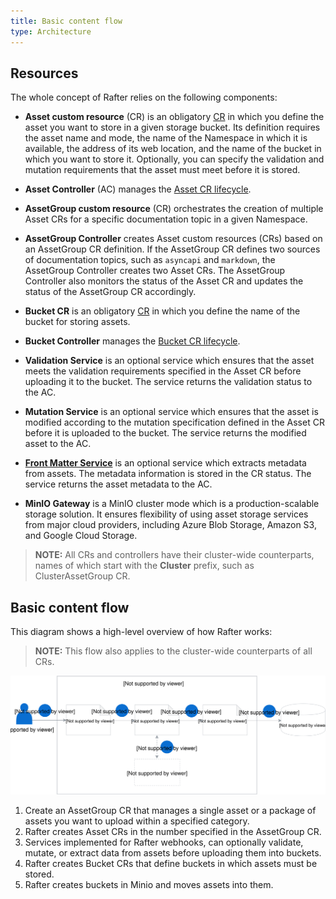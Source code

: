 ```yaml
---
title: Basic content flow
type: Architecture
---
```


## Resources

The whole concept of Rafter relies on the following components:

- **Asset custom resource** (CR) is an obligatory [CR](#custom-resource-asset) in which you define the asset you want to store in a given storage bucket. Its definition requires the asset name and mode, the name of the Namespace in which it is available, the address of its web location, and the name of the bucket in which you want to store it. Optionally, you can specify the validation and mutation requirements that the asset must meet before it is stored.

- **Asset Controller** (AC) manages the [Asset CR lifecycle](#details-asset-custom-resource-lifecycle).

- **AssetGroup custom resource** (CR) orchestrates the creation of multiple Asset CRs for a specific documentation topic in a given Namespace.

- **AssetGroup Controller** creates Asset custom resources (CRs) based on an AssetGroup CR definition. If the AssetGroup CR defines two sources of documentation topics, such as `asyncapi` and `markdown`, the AssetGroup Controller creates two Asset CRs. The AssetGroup Controller also monitors the status of the Asset CR and updates the status of the AssetGroup CR accordingly.

- **Bucket CR** is an obligatory [CR](#custom-resource-bucket) in which you define the name of the bucket for storing assets.

- **Bucket Controller** manages the [Bucket CR lifecycle](#details-bucket-custom-resource-lifecycle).

- **Validation Service** is an optional service which ensures that the asset meets the validation requirements specified in the Asset CR before uploading it to the bucket. The service returns the validation status to the AC.

- **Mutation Service** is an optional service which ensures that the asset is modified according to the mutation specification defined in the Asset CR before it is uploaded to the bucket. The service returns the modified asset to the AC.

- [**Front Matter Service**](#details-front-matter-service) is an optional service which extracts metadata from assets. The metadata information is stored in the CR status. The service returns the asset metadata to the AC.

- **MinIO Gateway** is a MinIO cluster mode which is a production-scalable storage solution. It ensures flexibility of using asset storage services from major cloud providers, including Azure Blob Storage, Amazon S3, and Google Cloud Storage.

>**NOTE:** All CRs and controllers have their cluster-wide counterparts, names of which start with the **Cluster** prefix, such as ClusterAssetGroup CR.

## Basic content flow

This diagram shows a high-level overview of how Rafter works:

>**NOTE:** This flow also applies to the cluster-wide counterparts of all CRs.

![](./assets/basic-architecture.svg)

1. Create an AssetGroup CR that manages a single asset or a package of assets you want to upload within a specified category.
2. Rafter creates Asset CRs in the number specified in the AssetGroup CR.
3. Services implemented for Rafter webhooks, can optionally validate, mutate, or extract data from assets before uploading them into buckets.
4. Rafter creates Bucket CRs that define buckets in which assets must be stored.
5. Rafter creates buckets in Minio and moves assets into them.
